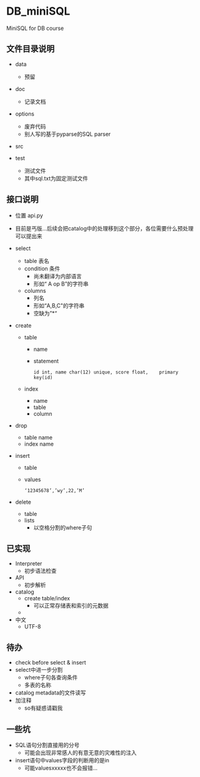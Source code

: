 # DB_miniSQL
MiniSQL for DB course

## 文件目录说明

- data

  - 预留

- doc

  - 记录文档

- options

  - 废弃代码
  - 别人写的基于pyparse的SQL parser

- src

- test

  - 测试文件
  - 其中sql.txt为固定测试文件

## 接口说明

- 位置 api.py

- 目前是丐版…后续会把catalog中的处理移到这个部分，各位需要什么预处理可以提出来

- select

  - table 表名
  - condition 条件
    - 尚未翻译为内部语言
    - 形如“ A op B”的字符串
  - columns
    - 列名
    - 形如“A,B,C"的字符串
    - 空缺为”*“

- create

  - table

    - name

    - statement

      ```
      id int, name char(12) unique, score float, 	primary key(id) 
      ```

  - index

    - name
    - table
    - column

- drop

  - table name
  - index name

- insert

  - table

  - values

    ```
    ‘12345678’,’wy’,22,’M’
    ```

- delete

  - table
  - lists
    - 以空格分割的where子句



## 已实现

- Interpreter
  - 初步语法检查
- API
  - 初步解析
- catalog
  - create table/index
    - 可以正常存储表和索引的元数据
  - 
- 中文
  - UTF-8

## 待办

- check before select & insert
- select中进一步分割
  - where子句各查询条件
  - 多表的名称
- catalog metadata的文件读写
- 加注释
  - so有疑惑请戳我

## 一些坑

- SQL语句分割直接用的分号
  - 可能会出现非常感人的有意无意的灾难性的注入
- insert语句中values字段的判断用的是in
  - 可能valuesxxxxx也不会报错…

